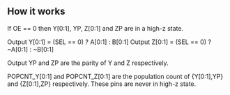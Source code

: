 <!---

This file is used to generate your project datasheet. Please fill in the information below and delete any unused
sections.

You can also include images in this folder and reference them in the markdown. Each image must be less than
512 kb in size, and the combined size of all images must be less than 1 MB.
-->

## How it works

If OE == 0 then Y[0:1], YP, Z[0:1] and ZP are in a high-z state.

Output Y[0:1] = (SEL == 0) ? A[0:1] : B[0:1]
Output Z[0:1] = (SEL == 0) ? ~A[0:1] : ~B[0:1]

Output YP and ZP are the parity of Y and Z respectively.

POPCNT_Y[0:1] and POPCNT_Z[0:1] are the population count of {Y[0:1],YP} and {Z[0:1],ZP} respectively.
These pins are never in high-z state.
